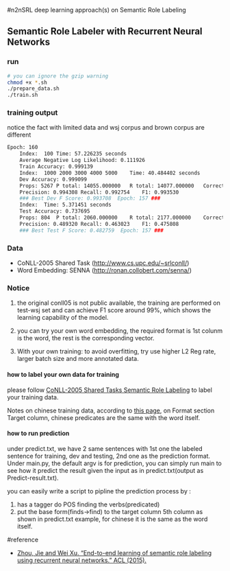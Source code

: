 #n2nSRL
deep learning approach(s) on Semantic Role Labeling 

## Semantic Role Labeler with Recurrent Neural Networks

### run
```bash
# you can ignore the gzip warning
chmod +x *.sh
./prepare_data.sh
./train.sh
```

### training output
notice the fact with limited data and wsj corpus and brown corpus are different
```bash
Epoch: 160
	Index:  100	Time: 57.226235 seconds
	Average Negative Log Likelihood: 0.111926
	Train Accuracy: 0.999139
	Index:  1000 2000 3000 4000 5000	Time: 40.484402 seconds
	Dev Accuracy: 0.999099
	Props: 5267	P total: 14055.000000	R total: 14077.000000	Correct: 13975.000000
	Precision: 0.994308	Recall: 0.992754	F1: 0.993530
	### Best Dev F Score: 0.993708  Epoch: 157 ###
	Index: 	Time: 5.371451 seconds
	Test Accuracy: 0.737695
	Props: 804	P total: 2060.000000	R total: 2177.000000	Correct: 1008.000000
	Precision: 0.489320	Recall: 0.463023	F1: 0.475808
	### Best Test F Score: 0.482759  Epoch: 157 ###
```

### Data
- CoNLL-2005 Shared Task (http://www.cs.upc.edu/~srlconll/)
- Word Embedding: SENNA (http://ronan.collobert.com/senna/)

### Notice
1. the original conll05 is not public available, the training are performed on test-wsj set and can achieve F1 score around 99%, 
which shows the learning capability of the model.

2. you can try your own word embedding, the required format is 1st colunm is the word, the rest is the corresponding vector.

3. With your own training: to avoid overfitting, try use higher L2 Reg rate, larger batch size and more annotated data.


#### how to label your own data for training
please follow [CoNLL-2005 Shared Tasks Semantic Role Labeling](http://www.lsi.upc.edu/~srlconll/)
to label your training data.

Notes on chinese training data, 
according to [this page](http://www.lsi.upc.edu/~srlconll/spec.html), on Format section Target column, 
chinese predicates are the same with the word itself. 

#### how to run prediction
under predict.txt, we have 2 same sentences with 1st one the labeled sentence for training, dev and testing,
 2nd one as the prediction format. Under main.py, the default argv is for prediction, you can simply run main
 to see how it predict the result given the input as in predict.txt(output as Predict-result.txt).

you can easily write a script to pipline the prediction process by :
1. has a tagger do POS finding the verbs(predicated)
2. put the base form(finds->find) to the target column 5th column as shown in predict.txt example, for chinese it is
    the same as the word itself.

#reference
- [Zhou, Jie and Wei Xu. “End-to-end learning of semantic role labeling using recurrent neural networks.” ACL (2015).](https://arxiv.org/pdf/1701.02593.pdf)


